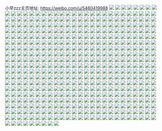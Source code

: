 小早zzz主页地址: https://weibo.com/u/5460419988 
![](https://wx4.sinaimg.cn/mw2000/005XxmG8ly1h8x9db342tj30u01sy45z.jpg) 
![](https://wx4.sinaimg.cn/mw2000/005XxmG8ly1h8x9775wuzj30u0140474.jpg) 
![](https://wx4.sinaimg.cn/mw2000/005XxmG8ly1h8x9eg8n3pj30u01syjwp.jpg) 
![](https://wx4.sinaimg.cn/mw2000/005XxmG8ly1h8x97ca13kj30u0140agw.jpg) 
![](https://wx4.sinaimg.cn/mw2000/005XxmG8ly1h8ujs8i3wlj31po2a7nnm.jpg) 
![](https://wx4.sinaimg.cn/mw2000/005XxmG8ly1h8ujs7bfzkj32c03404qq.jpg) 
![](https://wx4.sinaimg.cn/mw2000/005XxmG8ly1h8ujsafuhaj32c0340hdu.jpg) 
![](https://wx4.sinaimg.cn/mw2000/005XxmG8ly1h8ujsev1cij32c0340e81.jpg) 
![](https://wx4.sinaimg.cn/mw2000/005XxmG8ly1h8ujsbh1snj325s2vqkjm.jpg) 
![](https://wx4.sinaimg.cn/mw2000/005XxmG8ly1h8ujscljp8j32c03404qp.jpg) 
![](https://wx4.sinaimg.cn/mw2000/005XxmG8ly1h8ujsduwdyj32c0340hdt.jpg) 
![](https://wx4.sinaimg.cn/mw2000/005XxmG8ly1h8somilihuj30u01hck3g.jpg) 
![](https://wx4.sinaimg.cn/mw2000/005XxmG8ly1h8n691hnv3j30zg1bajvc.jpg) 
![](https://wx4.sinaimg.cn/mw2000/005XxmG8ly1h8nkbth16oj30u01sx0xu.jpg) 
![](https://wx4.sinaimg.cn/mw2000/005XxmG8ly1h88iocad5fj30u0140agv.jpg) 
![](https://wx4.sinaimg.cn/mw2000/005XxmG8ly1h88iodqs6gj30u01hcaio.jpg) 
![](https://wx4.sinaimg.cn/mw2000/005XxmG8ly1h88ioayzi7j30u01hcgsh.jpg) 
![](https://wx4.sinaimg.cn/mw2000/005XxmG8ly1h7ywpu5kqpj30u0140461.jpg) 
![](https://wx4.sinaimg.cn/mw2000/005XxmG8ly1h7tkd2jjquj31sc2ds1kx.jpg) 
![](https://wx4.sinaimg.cn/mw2000/005XxmG8ly1h7pbd9oofcj30u0140wpo.jpg) 
![](https://wx4.sinaimg.cn/mw2000/005XxmG8ly1h7pbj2p26fj30u0140wn8.jpg) 
![](https://wx4.sinaimg.cn/mw2000/005XxmG8ly1h7mdu2fpb8j30u0140n7d.jpg) 
![](https://wx4.sinaimg.cn/mw2000/005XxmG8ly1h7mdu4amhyj30u0140gx5.jpg) 
![](https://wx4.sinaimg.cn/mw2000/005XxmG8ly1h7mdu4jmhcj30u0140jyh.jpg) 
![](https://wx4.sinaimg.cn/mw2000/005XxmG8ly1h7ihi9qsrfj30u0142k1f.jpg) 
![](https://wx4.sinaimg.cn/mw2000/005XxmG8ly1h7ihds9fl1j30u01407d6.jpg) 
![](https://wx4.sinaimg.cn/mw2000/005XxmG8ly1h7ihdsznbpj30u0140gt4.jpg) 
![](https://wx4.sinaimg.cn/mw2000/005XxmG8ly1h7ihdrlwi8j30u0140ten.jpg) 
![](https://wx4.sinaimg.cn/mw2000/005XxmG8ly1h7ihdt9zo5j31400u0n2a.jpg) 
![](https://wx4.sinaimg.cn/mw2000/005XxmG8ly1h7ihdtuq85j30u0141aja.jpg) 
![](https://wx4.sinaimg.cn/mw2000/005XxmG8ly1h7ihkfoepej30u0140gx2.jpg) 
![](https://wx4.sinaimg.cn/mw2000/005XxmG8ly1h7ihfpvr0ej30u01400z0.jpg) 
![](https://wx4.sinaimg.cn/mw2000/005XxmG8ly1h7ihdrto4yj30u0141q6k.jpg) 
![](https://wx4.sinaimg.cn/mw2000/005XxmG8ly1h7ek7nzdyuj32c0340kjm.jpg) 
![](https://wx4.sinaimg.cn/mw2000/005XxmG8ly1h7ek7rz1cfj32c0340b2c.jpg) 
![](https://wx4.sinaimg.cn/mw2000/005XxmG8ly1h7ek7p3j70j32c03400ui.jpg) 
![](https://wx4.sinaimg.cn/mw2000/005XxmG8ly1h7ddmmfluxj30wi1yce81.jpg) 
![](https://wx4.sinaimg.cn/mw2000/005XxmG8ly1h78iyhygn9j30k00zk3z5.jpg) 
![](https://wx4.sinaimg.cn/mw2000/005XxmG8ly1h758cxormbj31400u0myc.jpg) 
![](https://wx4.sinaimg.cn/mw2000/005XxmG8ly1h758cybj34j30u0140dhz.jpg) 
![](https://wx4.sinaimg.cn/mw2000/005XxmG8ly1h758cxbldej30u0140jx0.jpg) 
![](https://wx4.sinaimg.cn/mw2000/005XxmG8ly1h758cz0inhj30u014044m.jpg) 
![](https://wx4.sinaimg.cn/mw2000/005XxmG8ly1h758fxbtwmj30q90z17b7.jpg) 
![](https://wx4.sinaimg.cn/mw2000/005XxmG8ly1h758cy18q8j31400u044f.jpg) 
![](https://wx4.sinaimg.cn/mw2000/005XxmG8ly1h74jh7pvypj30u0140q8w.jpg) 
![](https://wx4.sinaimg.cn/mw2000/005XxmG8ly1h6shd9qzm9j30u01400wy.jpg) 
![](https://wx4.sinaimg.cn/mw2000/005XxmG8ly1h6shl5gei0j30u0143ah2.jpg) 
![](https://wx4.sinaimg.cn/mw2000/005XxmG8ly1h6re0eus6pj30u00u0k36.jpg) 
![](https://wx4.sinaimg.cn/mw2000/005XxmG8ly1h6q7mfijixj30u0140wl5.jpg) 
![](https://wx4.sinaimg.cn/mw2000/005XxmG8ly1h6q7mg220mj30u0140jxs.jpg) 
![](https://wx4.sinaimg.cn/mw2000/005XxmG8ly1h6p3aoig69j30u00u0gr2.jpg) 
![](https://wx4.sinaimg.cn/mw2000/005XxmG8ly1h6kdipqgk5j30u00u0ae4.jpg) 
![](https://wx4.sinaimg.cn/mw2000/005XxmG8ly1h6kdipjwzhj30u00vujws.jpg) 
![](https://wx4.sinaimg.cn/mw2000/005XxmG8ly1h6cdosx9srj30u0141753.jpg) 
![](https://wx4.sinaimg.cn/mw2000/005XxmG8ly1h6cdosp92xj30u0140n1q.jpg) 
![](https://wx4.sinaimg.cn/mw2000/005XxmG8ly1h69l1riycrj32yo1o0n69.jpg) 
![](https://wx4.sinaimg.cn/mw2000/005XxmG8ly1h69l1rxsqbj32yo1o044f.jpg) 
![](https://wx4.sinaimg.cn/mw2000/005XxmG8ly1h635x0zx0lj32c0340hdt.jpg) 
![](https://wx4.sinaimg.cn/mw2000/005XxmG8ly1h6221flgwlj30u00u0q7i.jpg) 
![](https://wx4.sinaimg.cn/mw2000/005XxmG8ly1h6221fd5k4j30u01hcmz8.jpg) 
![](https://wx4.sinaimg.cn/mw2000/005XxmG8ly1h6221g0bmvj31400u00tl.jpg) 
![](https://wx4.sinaimg.cn/mw2000/005XxmG8ly1h6221hbsetj31400u0ahc.jpg) 
![](https://wx4.sinaimg.cn/mw2000/005XxmG8ly1h6221ftp4vj31400u0diw.jpg) 
![](https://wx4.sinaimg.cn/mw2000/005XxmG8ly1h6221hq2ogj31400u0415.jpg) 
![](https://wx4.sinaimg.cn/mw2000/005XxmG8ly1h5zntt0ahgj31sc2dsnpe.jpg) 
![](https://wx4.sinaimg.cn/mw2000/005XxmG8ly1h5ous6wasgj316o1kw4qp.jpg) 
![](https://wx4.sinaimg.cn/mw2000/005XxmG8ly1h5hupcc9u0j30wi0s1mzj.jpg) 
![](https://wx4.sinaimg.cn/mw2000/005XxmG8ly1h5d6rmy2n8j31j02pstzx.jpg) 
![](https://wx4.sinaimg.cn/mw2000/005XxmG8ly1h5d6rnzlrbj32402tcx6p.jpg) 
![](https://wx4.sinaimg.cn/mw2000/005XxmG8ly1h533u9pu4yj32c03404qp.jpg) 
![](https://wx4.sinaimg.cn/mw2000/005XxmG8ly1h4u058yzr8j30u0140n1v.jpg) 
![](https://wx4.sinaimg.cn/mw2000/005XxmG8ly1h4u05er41kj30u01407b6.jpg) 
![](https://wx4.sinaimg.cn/mw2000/005XxmG8ly1h4pzswpr70j30u014045f.jpg) 
![](https://wx4.sinaimg.cn/mw2000/005XxmG8ly1h4a0yzmb7gj30wi1ycaps.jpg) 
![](https://wx4.sinaimg.cn/mw2000/005XxmG8ly1h48om35f1fj30u0140q87.jpg) 
![](https://wx4.sinaimg.cn/mw2000/005XxmG8ly1h48om2ub8jj31400u079b.jpg) 
![](https://wx4.sinaimg.cn/mw2000/005XxmG8ly1h48om3f5jyj30u0140gq0.jpg) 
![](https://wx4.sinaimg.cn/mw2000/005XxmG8ly1h48om3om1tj30u014079d.jpg) 
![](https://wx4.sinaimg.cn/mw2000/005XxmG8ly1h48om40g33j30u013zgqd.jpg) 
![](https://wx4.sinaimg.cn/mw2000/005XxmG8ly1h48omd92v7j30u00u0tdf.jpg) 
![](https://wx4.sinaimg.cn/mw2000/005XxmG8ly1h432xmhzm7j30u01sygr4.jpg) 
![](https://wx4.sinaimg.cn/mw2000/005XxmG8ly1h41rh4ubnij30wi1ycb29.jpg) 
![](https://wx4.sinaimg.cn/mw2000/005XxmG8ly1h3yplv7tahj30rn1d448q.jpg) 
![](https://wx4.sinaimg.cn/mw2000/005XxmG8ly1h3yplvgz4qj30u0141wmc.jpg) 
![](https://wx4.sinaimg.cn/mw2000/005XxmG8ly1h3yplupvu3j30u0140k00.jpg) 
![](https://wx4.sinaimg.cn/mw2000/005XxmG8ly1h3y4k8coxej30u01400zk.jpg) 
![](https://wx4.sinaimg.cn/mw2000/005XxmG8ly1h3y4k8mhtdj30u00u042o.jpg) 
![](https://wx4.sinaimg.cn/mw2000/005XxmG8ly1h3xe4up4foj30k00zkq5y.jpg) 
![](https://wx4.sinaimg.cn/mw2000/005XxmG8ly1h3w0olrewrj30u0140tg0.jpg) 
![](https://wx4.sinaimg.cn/mw2000/005XxmG8ly1h3u7uho8r5j30u0140n0z.jpg) 
![](https://wx4.sinaimg.cn/mw2000/005XxmG8ly1h3n7oj0alxj30u00u0n3s.jpg) 
![](https://wx4.sinaimg.cn/mw2000/005XxmG8ly1h3n7ojxs0gj30u0140qbx.jpg) 
![](https://wx4.sinaimg.cn/mw2000/005XxmG8ly1h3n7oinudzj30u0140akg.jpg) 
![](https://wx4.sinaimg.cn/mw2000/005XxmG8ly1h3kuem3i90j31400u07ch.jpg) 
![](https://wx4.sinaimg.cn/mw2000/005XxmG8ly1h3kuejlmucj31400u0n24.jpg) 
![](https://wx4.sinaimg.cn/mw2000/005XxmG8ly1h3kuejumzgj30u00u0qa4.jpg) 
![](https://wx4.sinaimg.cn/mw2000/005XxmG8ly1h3kuej7x3lj30u00u0di2.jpg) 
![](https://wx4.sinaimg.cn/mw2000/005XxmG8ly1h3kuek7a1zj30u00u040j.jpg) 
![](https://wx4.sinaimg.cn/mw2000/005XxmG8ly1h3kuekfmzlj30u00u00uc.jpg) 
![](https://wx4.sinaimg.cn/mw2000/005XxmG8ly1h3kuekn4vgj31400mjtb4.jpg) 
![](https://wx4.sinaimg.cn/mw2000/005XxmG8ly1h3kuekxn1ej30lt0uoad0.jpg) 
![](https://wx4.sinaimg.cn/mw2000/005XxmG8ly1h3kuelgrpcj30u0140gr5.jpg) 
![](https://wx4.sinaimg.cn/mw2000/005XxmG8ly1h3kuelt95dj30u0140dik.jpg) 
![](https://wx4.sinaimg.cn/mw2000/005XxmG8ly1h3jrfnln6cj30wi1yc7wh.jpg) 
![](https://wx4.sinaimg.cn/mw2000/005XxmG8ly1h3jaaaqhacj30u01sytej.jpg) 
![](https://wx4.sinaimg.cn/mw2000/005XxmG8ly1h3ikxw1i48j30wi0cawfy.jpg) 
![](https://wx4.sinaimg.cn/mw2000/005XxmG8ly1h398onto1uj30u01hc16d.jpg) 
![](https://wx4.sinaimg.cn/mw2000/005XxmG8ly1h2wpdh1thcj30u02s01kx.jpg) 
![](https://wx4.sinaimg.cn/mw2000/005XxmG8ly1h2wpdl3lqrj30u0320b29.jpg) 
![](https://wx4.sinaimg.cn/mw2000/005XxmG8ly1h2wpde0k26j30u02s04qp.jpg) 
![](https://wx4.sinaimg.cn/mw2000/005XxmG8ly1h2wpdn6lflj30u01o0dxi.jpg) 
![](https://wx4.sinaimg.cn/mw2000/005XxmG8ly1h2wpdqp2i9j30u02zikes.jpg) 
![](https://wx4.sinaimg.cn/mw2000/005XxmG8ly1h2wpds671xj30u00xvk0h.jpg) 
![](https://wx4.sinaimg.cn/mw2000/005XxmG8ly1h2s0ul8kl6j32c0340u0x.jpg) 
![](https://wx4.sinaimg.cn/mw2000/005XxmG8ly1h2s0uif758j32c03407wi.jpg) 
![](https://wx4.sinaimg.cn/mw2000/005XxmG8ly1h2s0um0s0lj323g2sm7wh.jpg) 
![](https://wx4.sinaimg.cn/mw2000/005XxmG8ly1h2s0un9kg4j324n2u74qq.jpg) 
![](https://wx4.sinaimg.cn/mw2000/005XxmG8ly1h2s0v9lqqaj3296308hdu.jpg) 
![](https://wx4.sinaimg.cn/mw2000/005XxmG8ly1h2ny1akayxj30u0140115.jpg) 
![](https://wx4.sinaimg.cn/mw2000/005XxmG8ly1h2ny1b7wmoj30u00u0q99.jpg) 
![](https://wx4.sinaimg.cn/mw2000/005XxmG8ly1h2l2bacblmj31hc0u0aiz.jpg) 
![](https://wx4.sinaimg.cn/mw2000/005XxmG8ly1h2l2f265cuj32c0340kjl.jpg) 
![](https://wx4.sinaimg.cn/mw2000/005XxmG8ly1h2l2i1894sj32562uwnpd.jpg) 
![](https://wx4.sinaimg.cn/mw2000/005XxmG8ly1h2e4l88qm6j32c02c04qq.jpg) 
![](https://wx4.sinaimg.cn/mw2000/005XxmG8ly1h20a424dr4j31sc2dsx6p.jpg) 
![](https://wx4.sinaimg.cn/mw2000/005XxmG8ly1h1z4gzebphj323m2u31kz.jpg) 
![](https://wx4.sinaimg.cn/mw2000/005XxmG8ly1h1z4h1p1joj32452tinpd.jpg) 
![](https://wx4.sinaimg.cn/mw2000/005XxmG8ly1h1z4h39eyoj320y2pax6q.jpg) 
![](https://wx4.sinaimg.cn/mw2000/005XxmG8ly1h1z4h4itj4j32c03417wj.jpg) 
![](https://wx4.sinaimg.cn/mw2000/005XxmG8ly1h1z4h6ai0aj32c0340qv8.jpg) 
![](https://wx4.sinaimg.cn/mw2000/005XxmG8ly1h1z4h7wztsj32c0340x6r.jpg) 
![](https://wx4.sinaimg.cn/mw2000/005XxmG8ly1h1z4h9816kj324l2us1ky.jpg) 
![](https://wx4.sinaimg.cn/mw2000/005XxmG8ly1h1gmc8wkw5j32c0340nj6.jpg) 
![](https://wx4.sinaimg.cn/mw2000/005XxmG8ly1h1gmc9h0k0j32c03407oj.jpg) 
![](https://wx4.sinaimg.cn/mw2000/005XxmG8ly1h1gmc7zvq2j31sc2dsb29.jpg) 
![](https://wx4.sinaimg.cn/mw2000/005XxmG8ly1h1eai864nwj30u0140q86.jpg) 
![](https://wx4.sinaimg.cn/mw2000/005XxmG8ly1h1677nvvugj31kw16oq7q.jpg) 
![](https://wx4.sinaimg.cn/mw2000/005XxmG8ly1h1677o4kowj31kw16oq7e.jpg) 
![](https://wx4.sinaimg.cn/mw2000/005XxmG8ly1h1677od63fj31kw16ojvu.jpg) 
![](https://wx4.sinaimg.cn/mw2000/005XxmG8ly1h1677nlkjcj31kw16otc4.jpg) 
![](https://wx4.sinaimg.cn/mw2000/005XxmG8ly1h150xy4vppj31400u0n4z.jpg) 
![](https://wx4.sinaimg.cn/mw2000/005XxmG8ly1h12r84rk4vj30wi17c1cx.jpg) 
![](https://wx4.sinaimg.cn/mw2000/005XxmG8ly1h12r85472zj30wi17cwyn.jpg) 
![](https://wx4.sinaimg.cn/mw2000/005XxmG8ly1h12r85i0rbj30wi17cwxk.jpg) 
![](https://wx4.sinaimg.cn/mw2000/005XxmG8ly1h12r85s2maj30wi17ch3o.jpg) 
![](https://wx4.sinaimg.cn/mw2000/005XxmG8ly1h12r863t1gj30wi17cngq.jpg) 
![](https://wx4.sinaimg.cn/mw2000/005XxmG8ly1h0nkfm0x1uj30dy0iogmo.jpg) 
![](https://wx4.sinaimg.cn/mw2000/005XxmG8ly1gzu6pb6dsvj30u0190n1o.jpg) 
![](https://wx4.sinaimg.cn/mw2000/005XxmG8ly1gzu6pacpi5j30u01900xx.jpg) 
![](https://wx4.sinaimg.cn/mw2000/005XxmG8ly1gzu6pbec7lj30u0190gq9.jpg) 
![](https://wx4.sinaimg.cn/mw2000/005XxmG8ly1gzq7dxj0erj30wi1ycnpd.jpg) 
![](https://wx4.sinaimg.cn/mw2000/005XxmG8ly1gzkbsmz3kwj30u0140dqk.jpg) 
![](https://wx4.sinaimg.cn/mw2000/005XxmG8ly1gzkbsonur1j30u014zaky.jpg) 
![](https://wx4.sinaimg.cn/mw2000/005XxmG8ly1gzkbsmcdi9j30u01407du.jpg) 
![](https://wx4.sinaimg.cn/mw2000/005XxmG8ly1gzkbsp5ulvj31400u0tfg.jpg) 
![](https://wx4.sinaimg.cn/mw2000/005XxmG8ly1gz88cl7s36j33402c07wj.jpg) 
![](https://wx4.sinaimg.cn/mw2000/005XxmG8ly1gz88ci10a1j30lc0sgn27.jpg) 
![](https://wx4.sinaimg.cn/mw2000/005XxmG8ly1gz88cymc3rj31b80v67hn.jpg) 
![](https://wx4.sinaimg.cn/mw2000/005XxmG8ly1gz88d3ih08j351c3s07wj.jpg) 
![](https://wx4.sinaimg.cn/mw2000/005XxmG8ly1gz533n6jw5j30l90l9tfa.jpg) 
![](https://wx4.sinaimg.cn/mw2000/005XxmG8ly1gyy6pdjvx8j31sc2dsx6p.jpg) 
![](https://wx4.sinaimg.cn/mw2000/005XxmG8ly1gyy6pbpcynj33402c0x6q.jpg) 
![](https://wx4.sinaimg.cn/mw2000/005XxmG8ly1gyy6pev249j31ai1q01kx.jpg) 
![](https://wx4.sinaimg.cn/mw2000/005XxmG8ly1gyx9bpdg2hj32c0340e81.jpg) 
![](https://wx4.sinaimg.cn/mw2000/005XxmG8ly1gyx9bmc9c5j32c03404qq.jpg) 
![](https://wx4.sinaimg.cn/mw2000/005XxmG8ly1gyr7itknczj31sc2ds1kz.jpg) 
![](https://wx4.sinaimg.cn/mw2000/005XxmG8ly1gyr7jauip6j31sc2ds4qr.jpg) 
![](https://wx4.sinaimg.cn/mw2000/005XxmG8ly1gy8o61fum9j30u01hcgqc.jpg) 
![](https://wx4.sinaimg.cn/mw2000/005XxmG8ly1gxxhl9f4mmj30u00u0q5h.jpg) 
![](https://wx4.sinaimg.cn/mw2000/005XxmG8ly1gxxhl942eoj30u00u0q5r.jpg) 
![](https://wx4.sinaimg.cn/mw2000/005XxmG8ly1gxxhl9yfhtj30u00u043n.jpg) 
![](https://wx4.sinaimg.cn/mw2000/005XxmG8ly1gxxhla9a7ij30u00u0n07.jpg) 
![](https://wx4.sinaimg.cn/mw2000/005XxmG8ly1gxqgfe1aj9j30u01sy7gk.jpg) 
![](https://wx4.sinaimg.cn/mw2000/005XxmG8ly1gxqgf8pt46j30u01sygs2.jpg) 
![](https://wx4.sinaimg.cn/mw2000/005XxmG8ly1gxlvadiq4zj32c0340e81.jpg) 
![](https://wx4.sinaimg.cn/mw2000/005XxmG8ly1gxlvae36z0j32c03407wi.jpg) 
![](https://wx4.sinaimg.cn/mw2000/005XxmG8ly1gxlvai8eqqj30wi1ycn8y.jpg) 
![](https://wx4.sinaimg.cn/mw2000/005XxmG8ly1gxlvalphhlj31j621k7t8.jpg) 
![](https://wx4.sinaimg.cn/mw2000/005XxmG8ly1gxlvan9v2sj33402c0x6r.jpg) 
![](https://wx4.sinaimg.cn/mw2000/005XxmG8ly1gxlvape4joj33402c0b2a.jpg) 
![](https://wx4.sinaimg.cn/mw2000/005XxmG8ly1gxgkvwbwndj30u0140tdc.jpg) 
![](https://wx4.sinaimg.cn/mw2000/005XxmG8ly1gxgkvx4wgsj30u0140q8n.jpg) 
![](https://wx4.sinaimg.cn/mw2000/005XxmG8ly1gx7pihic41j30u00u0jvl.jpg) 
![](https://wx4.sinaimg.cn/mw2000/005XxmG8ly1gx6i70nhu4j30u00u07ad.jpg) 
![](https://wx4.sinaimg.cn/mw2000/005XxmG8ly1gwyfpof75rj30u014010q.jpg) 
![](https://wx4.sinaimg.cn/mw2000/005XxmG8ly1gwyfppeugzj30u01407gq.jpg) 
![](https://wx4.sinaimg.cn/mw2000/005XxmG8ly1gwwc9zjb1aj30u0140agg.jpg) 
![](https://wx4.sinaimg.cn/mw2000/005XxmG8ly1gwwc9yh8t0j30u0140wq2.jpg) 
![](https://wx4.sinaimg.cn/mw2000/005XxmG8ly1gwwc9z2co3j30u00u0n5i.jpg) 
![](https://wx4.sinaimg.cn/mw2000/005XxmG8ly1gwwca0e5ofj30u014047b.jpg) 
![](https://wx4.sinaimg.cn/mw2000/005XxmG8ly1gwwca21ra2j30u0140grh.jpg) 
![](https://wx4.sinaimg.cn/mw2000/005XxmG8ly1gwwca2jrgnj30u0140ag2.jpg) 
![](https://wx4.sinaimg.cn/mw2000/005XxmG8ly1gwqihrcchbj30u0140tf0.jpg) 
![](https://wx4.sinaimg.cn/mw2000/005XxmG8ly1gwqihrp569j30u0140n2d.jpg) 
![](https://wx4.sinaimg.cn/mw2000/005XxmG8ly1gwqihqvgu7j30u01407au.jpg) 
![](https://wx4.sinaimg.cn/mw2000/005XxmG8ly1gwp9norngbj30u0140n81.jpg) 
![](https://wx4.sinaimg.cn/mw2000/005XxmG8ly1gwmro7lanjj31sc2dsnn6.jpg) 
![](https://wx4.sinaimg.cn/mw2000/005XxmG8ly1gwm1lt1s4xj32c03404qq.jpg) 
![](https://wx4.sinaimg.cn/mw2000/005XxmG8ly1gwjlirkc60j32c0340e83.jpg) 
![](https://wx4.sinaimg.cn/mw2000/005XxmG8ly1gwjliczylxj32c03401kz.jpg) 
![](https://wx4.sinaimg.cn/mw2000/005XxmG8ly1gwg5xtl83hj30u0140415.jpg) 
![](https://wx4.sinaimg.cn/mw2000/005XxmG8ly1gwg5xuw091j30u014078k.jpg) 
![](https://wx4.sinaimg.cn/mw2000/005XxmG8ly1gwg5xvcnzrj30u01400xz.jpg) 
![](https://wx4.sinaimg.cn/mw2000/005XxmG8ly1gwf2w1b32tj30wh0qmwhr.jpg) 
![](https://wx4.sinaimg.cn/mw2000/005XxmG8ly1gwf2w0z1fcj30wi1yctjc.jpg) 
![](https://wx4.sinaimg.cn/mw2000/005XxmG8ly1gwf2w2p5zfj30wi1ycaly.jpg) 
![](https://wx4.sinaimg.cn/mw2000/005XxmG8ly1gwco2sc8z4j30u0140n5c.jpg) 
![](https://wx4.sinaimg.cn/mw2000/005XxmG8ly1gwco2ssitcj30u0140k1q.jpg) 
![](https://wx4.sinaimg.cn/mw2000/005XxmG8ly1gw5gfkyw47j31sc2dsx6p.jpg) 
![](https://wx4.sinaimg.cn/mw2000/005XxmG8ly1gw03y9ny0vj30wi1ycnem.jpg) 
![](https://wx4.sinaimg.cn/mw2000/005XxmG8ly1gvy9232bnrj31jx2bw4qq.jpg) 
![](https://wx4.sinaimg.cn/mw2000/005XxmG8ly1gvy91vf7tuj31b81yv7wh.jpg) 
![](https://wx4.sinaimg.cn/mw2000/005XxmG8ly1gvy926v17tj32c0340hdu.jpg) 
![](https://wx4.sinaimg.cn/mw2000/005XxmG8ly1gvy92kcbz4j32c0340e83.jpg) 
![](https://wx4.sinaimg.cn/mw2000/005XxmG8ly1gvwngguyc2j32c03407wh.jpg) 
![](https://wx4.sinaimg.cn/mw2000/005XxmG8ly1gvwngi1xifj32c03404qp.jpg) 
![](https://wx4.sinaimg.cn/mw2000/005XxmG8ly1gvwngjwthtj32c0340hdu.jpg) 
![](https://wx4.sinaimg.cn/mw2000/005XxmG8ly1gvwngfk05hj32c03404qr.jpg) 
![](https://wx4.sinaimg.cn/mw2000/005XxmG8ly1gvwngl935uj32c0340x6q.jpg) 
![](https://wx4.sinaimg.cn/mw2000/005XxmG8ly1gvwngm5p3gj32c03401kx.jpg) 
![](https://wx4.sinaimg.cn/mw2000/005XxmG8ly1gvvb0ay793j32c03401kz.jpg) 
![](https://wx4.sinaimg.cn/mw2000/005XxmG8ly1gvu2iyx117j34gw3coe85.jpg) 
![](https://wx4.sinaimg.cn/mw2000/005XxmG8ly1gvu2j18wgrj32c0340npd.jpg) 
![](https://wx4.sinaimg.cn/mw2000/005XxmG8ly1gvu2j31w6nj31w01w014p.jpg) 
![](https://wx4.sinaimg.cn/mw2000/005XxmG8ly1gvrr1cg9qzj30u0140475.jpg) 
![](https://wx4.sinaimg.cn/mw2000/005XxmG8ly1gvqtoz7ff0j60u01407f602.jpg) 
![](https://wx4.sinaimg.cn/mw2000/005XxmG8ly1gvqtp0al6yj60u014012702.jpg) 
![](https://wx4.sinaimg.cn/mw2000/005XxmG8ly1gvqtp0y38bj60u014013v02.jpg) 
![](https://wx4.sinaimg.cn/mw2000/005XxmG8ly1gvqtp2dl52j60u0140alk02.jpg) 
![](https://wx4.sinaimg.cn/mw2000/005XxmG8ly1gvqtoylaswj60u0140k2i02.jpg) 
![](https://wx4.sinaimg.cn/mw2000/005XxmG8ly1gvhl9fup2pj62c0340b2902.jpg) 
![](https://wx4.sinaimg.cn/mw2000/005XxmG8ly1gvhl9htywxj62c03407wj02.jpg) 
![](https://wx4.sinaimg.cn/mw2000/005XxmG8ly1gvhl9ioy2xj61my282wze02.jpg) 
![](https://wx4.sinaimg.cn/mw2000/005XxmG8ly1gvhl9jt8amj61sc2dsnpd02.jpg) 
![](https://wx4.sinaimg.cn/mw2000/005XxmG8ly1gv4w1th61mj60u014016e02.jpg) 
![](https://wx4.sinaimg.cn/mw2000/005XxmG8ly1gv4w1uvah1j60rz33z4qp02.jpg) 
![](https://wx4.sinaimg.cn/mw2000/005XxmG8ly1gv4w1vvm1hj30u0281kdc.jpg) 
![](https://wx4.sinaimg.cn/mw2000/005XxmG8ly1gv4w1xlxb8j60u01y0ar102.jpg) 
![](https://wx4.sinaimg.cn/mw2000/005XxmG8ly1gv4w1yshjdj30u01qi14r.jpg) 
![](https://wx4.sinaimg.cn/mw2000/005XxmG8ly1gv4w1zqxigj60u0281tw102.jpg) 
![](https://wx4.sinaimg.cn/mw2000/005XxmG8ly1gv1fnt2lccj60u0140wmg02.jpg) 
![](https://wx4.sinaimg.cn/mw2000/005XxmG8ly1gv1fnuxb75j60u00u045702.jpg) 
![](https://wx4.sinaimg.cn/mw2000/005XxmG8ly1gv1fnvp4vaj30u0140wqz.jpg) 
![](https://wx4.sinaimg.cn/mw2000/005XxmG8ly1gv1fo0brvgj60u0140dmi02.jpg) 
![](https://wx4.sinaimg.cn/mw2000/005XxmG8ly1gv1fnwnrz1j30u00u0n3u.jpg) 
![](https://wx4.sinaimg.cn/mw2000/005XxmG8ly1gv1fnxaa0vj30u0140ai1.jpg) 
![](https://wx4.sinaimg.cn/mw2000/005XxmG8ly1gv1fnxwr1bj30u0140qee.jpg) 
![](https://wx4.sinaimg.cn/mw2000/005XxmG8ly1gv1fnzberdj60u014049602.jpg) 
![](https://wx4.sinaimg.cn/mw2000/005XxmG8ly1gv1fnufxu6j60u0140jwm02.jpg) 
![](https://wx4.sinaimg.cn/mw2000/005XxmG8ly1gv1fnyn9j1j61400u0n8p02.jpg) 
![](https://wx4.sinaimg.cn/mw2000/005XxmG8ly1guvev3339fj62c0340x6p02.jpg) 
![](https://wx4.sinaimg.cn/mw2000/005XxmG8ly1gut5api2esj60u0140q9r02.jpg) 
![](https://wx4.sinaimg.cn/mw2000/005XxmG8ly1guoq81w4caj61hc0o0q6102.jpg) 
![](https://wx4.sinaimg.cn/mw2000/005XxmG8ly1guogjjhylbj60u0140aam02.jpg) 
![](https://wx4.sinaimg.cn/mw2000/005XxmG8ly1guk1f5kalwj60c80bxjrs02.jpg) 
![](https://wx4.sinaimg.cn/mw2000/005XxmG8ly1guk032dfagj6240240x6p02.jpg) 
![](https://wx4.sinaimg.cn/mw2000/005XxmG8ly1guhqy6qa6hj61z40ts43402.jpg) 
![](https://wx4.sinaimg.cn/mw2000/005XxmG8ly1guhqy6ef60j61z40tstbw02.jpg) 
![](https://wx4.sinaimg.cn/mw2000/005XxmG8ly1gud208hgn4j60u00u00xv02.jpg) 
![](https://wx4.sinaimg.cn/mw2000/005XxmG8ly1gud209ygiej60u00u040302.jpg) 
![](https://wx4.sinaimg.cn/mw2000/005XxmG8ly1gucl2p6mrbj6240240b2902.jpg) 
![](https://wx4.sinaimg.cn/mw2000/005XxmG8ly1gubsui9ockj60u0140wp402.jpg) 
![](https://wx4.sinaimg.cn/mw2000/005XxmG8ly1gubsuiqoqij60u0140wor02.jpg) 
![](https://wx4.sinaimg.cn/mw2000/005XxmG8ly1gubsuj1rbtj30u0140k12.jpg) 
![](https://wx4.sinaimg.cn/mw2000/005XxmG8ly1gubs5wt6tpj60u00a73yt02.jpg) 
![](https://wx4.sinaimg.cn/mw2000/005XxmG8ly1gu897lyr51j62402401ky02.jpg) 
![](https://wx4.sinaimg.cn/mw2000/005XxmG8ly1gu4oj76w09j30u0140ahg.jpg) 
![](https://wx4.sinaimg.cn/mw2000/005XxmG8ly1gu3a8au1b5j32402tcx6r.jpg) 
![](https://wx4.sinaimg.cn/mw2000/005XxmG8ly1gu3a8gsj9vj32tc2401kz.jpg) 
![](https://wx4.sinaimg.cn/mw2000/005XxmG8ly1gu3a8kk35jj32tc240npe.jpg) 
![](https://wx4.sinaimg.cn/mw2000/005XxmG8ly1gty1xriljhj32c02qy7wh.jpg) 
![](https://wx4.sinaimg.cn/mw2000/005XxmG8ly1gtwqesjkg4j30qo0p2gmk.jpg) 
![](https://wx4.sinaimg.cn/mw2000/005XxmG8ly1gtvk6uzb3oj30u00k50tv.jpg) 
![](https://wx4.sinaimg.cn/mw2000/005XxmG8ly1gts912cd4sj32321kae2g.jpg) 
![](https://wx4.sinaimg.cn/mw2000/005XxmG8ly1gtmdmljc39j316o16otzg.jpg) 
![](https://wx4.sinaimg.cn/mw2000/005XxmG8ly1gtlbpkn960j316o16oqnc.jpg) 
![](https://wx4.sinaimg.cn/mw2000/005XxmG8ly1gtkxuxmehuj30c80ay750.jpg) 
![](https://wx4.sinaimg.cn/mw2000/005XxmG8ly1gtka3s0xblj30u0140tby.jpg) 
![](https://wx4.sinaimg.cn/mw2000/005XxmG8ly1gtka3sk6edj30u0140q6e.jpg) 
![](https://wx4.sinaimg.cn/mw2000/005XxmG8ly1gtk7j2mtlnj310r10qdxb.jpg) 
![](https://wx4.sinaimg.cn/mw2000/005XxmG8ly1gtjne414y2j30ty1qydpy.jpg) 
![](https://wx4.sinaimg.cn/mw2000/005XxmG8ly1gtbezhcqv5j31t00u0gxc.jpg) 
![](https://wx4.sinaimg.cn/mw2000/005XxmG8ly1gtbezhtc7pj31t00u0133.jpg) 
![](https://wx4.sinaimg.cn/mw2000/005XxmG8ly1gsya4731efj329t3407wh.jpg) 
![](https://wx4.sinaimg.cn/mw2000/005XxmG8ly1gsxrj4mjd4j324023zkjl.jpg) 
![](https://wx4.sinaimg.cn/mw2000/005XxmG8ly1gsxrj4zjf0j30u0140444.jpg) 
![](https://wx4.sinaimg.cn/mw2000/005XxmG8ly1gsx1cd8x9wj31sc2ds4qq.jpg) 
![](https://wx4.sinaimg.cn/mw2000/005XxmG8ly1gsx1cea3i2j31q41q4dxb.jpg) 
![](https://wx4.sinaimg.cn/mw2000/005XxmG8ly1gsx1cg4zqyj31tq1tq1ku.jpg) 
![](https://wx4.sinaimg.cn/mw2000/005XxmG8ly1gsq16jh2ndj31sc1sce81.jpg) 
![](https://wx4.sinaimg.cn/mw2000/005XxmG8ly1gsq16k0mquj31sc1sc7wh.jpg) 
![](https://wx4.sinaimg.cn/mw2000/005XxmG8ly1gsggfgzqegj30u00u0q6m.jpg) 
![](https://wx4.sinaimg.cn/mw2000/005XxmG8ly1gsa0xdshtxj3240240qv5.jpg) 
![](https://wx4.sinaimg.cn/mw2000/005XxmG8ly1gsa0xevtixj323m23l4qp.jpg) 
![](https://wx4.sinaimg.cn/mw2000/005XxmG8ly1gsa0xfq29hj32tc240kjm.jpg) 
![](https://wx4.sinaimg.cn/mw2000/005XxmG8ly1gsa0xgzpulj32yo1o04qr.jpg) 
![](https://wx4.sinaimg.cn/mw2000/005XxmG8ly1gsa0xhd8uvj30on0ongrs.jpg) 
![](https://wx4.sinaimg.cn/mw2000/005XxmG8ly1gsa0xisa0ij3240240qv5.jpg) 
![](https://wx4.sinaimg.cn/mw2000/005XxmG8ly1gs46ddejc5j31hc0u07wi.jpg) 
![](https://wx4.sinaimg.cn/mw2000/005XxmG8ly1grxsnoo2irj30u01czkad.jpg) 
![](https://wx4.sinaimg.cn/mw2000/005XxmG8ly1grri3pfiwdj31sc2ds7wk.jpg) 
![](https://wx4.sinaimg.cn/mw2000/005XxmG8ly1grri3od5ijj31sc2ds7wk.jpg) 
![](https://wx4.sinaimg.cn/mw2000/005XxmG8ly1grkfbwmho4j31sc2ds4qp.jpg) 
![](https://wx4.sinaimg.cn/mw2000/005XxmG8ly1grkfbxwh8mj31sc2ds0zk.jpg) 
![](https://wx4.sinaimg.cn/mw2000/005XxmG8ly1grkfbzf2x9j32c0340hdu.jpg) 
![](https://wx4.sinaimg.cn/mw2000/005XxmG8ly1grkfc0p940j32c03404qq.jpg) 
![](https://wx4.sinaimg.cn/mw2000/005XxmG8ly1grk8qucvklj31sc2dsb29.jpg) 
![](https://wx4.sinaimg.cn/mw2000/005XxmG8ly1gri5hwql2qj32c0340kjn.jpg) 
![](https://wx4.sinaimg.cn/mw2000/005XxmG8ly1gri5hy1elvj31sc2dshdv.jpg) 
![](https://wx4.sinaimg.cn/mw2000/005XxmG8ly1gri5hzy841j33402c0x6t.jpg) 
![](https://wx4.sinaimg.cn/mw2000/005XxmG8ly1gri5i25hixj32ds1sc7wk.jpg) 
![](https://wx4.sinaimg.cn/mw2000/005XxmG8ly1gri5i3lppkj31sc2dsu0z.jpg) 
![](https://wx4.sinaimg.cn/mw2000/005XxmG8ly1gri5i60fe8j33402c0hdy.jpg) 
![](https://wx4.sinaimg.cn/mw2000/005XxmG8ly1gri5i766asj32tc240kjl.jpg) 
![](https://wx4.sinaimg.cn/mw2000/005XxmG8ly1gri5i9790sj33402c0e84.jpg) 
![](https://wx4.sinaimg.cn/mw2000/005XxmG8ly1gri5iaji4tj33402c0kjo.jpg) 
![](https://wx4.sinaimg.cn/mw2000/005XxmG8ly1gri5ibk3zyj32tc240hdu.jpg) 
![](https://wx4.sinaimg.cn/mw2000/005XxmG8ly1grhufnnm9tj3240240npe.jpg) 
![](https://wx4.sinaimg.cn/mw2000/005XxmG8ly1grh9mjp24oj31400u00zf.jpg) 
![](https://wx4.sinaimg.cn/mw2000/005XxmG8ly1grh5pqts3ij31hc0u0te0.jpg) 
![](https://wx4.sinaimg.cn/mw2000/005XxmG8ly1grh5prgfi6j31hc0u00zd.jpg) 
![](https://wx4.sinaimg.cn/mw2000/005XxmG8ly1grh5prvrqfj31hc0u0792.jpg) 
![](https://wx4.sinaimg.cn/mw2000/005XxmG8ly1grh5psbrpoj31400u0409.jpg) 
![](https://wx4.sinaimg.cn/mw2000/005XxmG8ly1grh5pstwmbj31hc0u0n0u.jpg) 
![](https://wx4.sinaimg.cn/mw2000/005XxmG8ly1grh5pt9nkvj31400u0q57.jpg) 
![](https://wx4.sinaimg.cn/mw2000/005XxmG8ly1grh5pto61pj31400u0wh1.jpg) 
![](https://wx4.sinaimg.cn/mw2000/005XxmG8ly1grh5pu6mtgj31hc0u0n3h.jpg) 
![](https://wx4.sinaimg.cn/mw2000/005XxmG8ly1grh5puoph6j31hc0u0471.jpg) 
![](https://wx4.sinaimg.cn/mw2000/005XxmG8ly1grh5pv5iftj31hc0u0jyt.jpg) 
![](https://wx4.sinaimg.cn/mw2000/005XxmG8ly1grfv37hw00j32tc240b2a.jpg) 
![](https://wx4.sinaimg.cn/mw2000/005XxmG8ly1grfv3xwqzxj31w02iox6q.jpg) 
![](https://wx4.sinaimg.cn/mw2000/005XxmG8ly1grfv369lbqj30xl0xl121.jpg) 
![](https://wx4.sinaimg.cn/mw2000/005XxmG8ly1grfv4jt04vj31sd1sd1cr.jpg) 
![](https://wx4.sinaimg.cn/mw2000/005XxmG8ly1graz9pe3wnj313y0u076q.jpg) 
![](https://wx4.sinaimg.cn/mw2000/005XxmG8ly1gr9c05k4eqj30gs0gsq4h.jpg) 
![](https://wx4.sinaimg.cn/mw2000/005XxmG8ly1gr7htxsrlyj31mo1mo7wh.jpg) 
![](https://wx4.sinaimg.cn/mw2000/005XxmG8ly1gr7htyvoo7j32tc2404qr.jpg) 
![](https://wx4.sinaimg.cn/mw2000/005XxmG8ly1gr52ypjgftj31gi1gi1kx.jpg) 
![](https://wx4.sinaimg.cn/mw2000/005XxmG8ly1gr52yq03wuj31dz1dzh35.jpg) 
![](https://wx4.sinaimg.cn/mw2000/005XxmG8ly1gqzrboqvkgj32tc1l0qv5.jpg) 
![](https://wx4.sinaimg.cn/mw2000/005XxmG8ly1gqzrbpqi83j32tc240qv7.jpg) 
![](https://wx4.sinaimg.cn/mw2000/005XxmG8ly1gqvz2c7mvij30qn0qn75a.jpg) 
![](https://wx4.sinaimg.cn/mw2000/005XxmG8ly1gqrmnrcsk3j334033znpe.jpg) 
![](https://wx4.sinaimg.cn/mw2000/005XxmG8ly1gqkpm815laj30qo0nuwl4.jpg) 
![](https://wx4.sinaimg.cn/mw2000/005XxmG8ly1gqftqif4m4j3240240x6p.jpg) 
![](https://wx4.sinaimg.cn/mw2000/005XxmG8ly1gqbg9kmb0wj32c02bzqv5.jpg) 
![](https://wx4.sinaimg.cn/mw2000/005XxmG8ly1gqbg9lyma2j32c02bzhdu.jpg) 
![](https://wx4.sinaimg.cn/mw2000/005XxmG8ly1gq0d3kwwavj30qo0qo0um.jpg) 
![](https://wx4.sinaimg.cn/mw2000/005XxmG8ly1gpw9qatakgj30u0140wid.jpg) 
![](https://wx4.sinaimg.cn/mw2000/005XxmG8ly1gpuyrreev9j3240240hdt.jpg) 
![](https://wx4.sinaimg.cn/mw2000/005XxmG8ly1gpuyrrsecjj30qo0f47ed.jpg) 
![](https://wx4.sinaimg.cn/mw2000/005XxmG8ly1gpuyrs86m1j3240240ttb.jpg) 
![](https://wx4.sinaimg.cn/mw2000/005XxmG8ly1gprrrv0jtpj31wo1wn7wh.jpg) 
![](https://wx4.sinaimg.cn/mw2000/005XxmG8ly1gpqj595er7j339c4cgkjm.jpg) 
![](https://wx4.sinaimg.cn/mw2000/005XxmG8ly1gpn1zg2xszj30zk0qowmh.jpg) 
![](https://wx4.sinaimg.cn/mw2000/005XxmG8ly1gpn1zg9qj2j30zk0qo45d.jpg) 
![](https://wx4.sinaimg.cn/mw2000/005XxmG8ly1gpi6ehsq8wj31i51i5b29.jpg) 
![](https://wx4.sinaimg.cn/mw2000/005XxmG8ly1gpi6eibat3j30qo0qogoi.jpg) 
![](https://wx4.sinaimg.cn/mw2000/005XxmG8ly1gpi6fr5z26j30sg0sggy3.jpg) 
![](https://wx4.sinaimg.cn/mw2000/005XxmG8ly1gpf2dwars5j30qo0zkk3a.jpg) 
![](https://wx4.sinaimg.cn/mw2000/005XxmG8ly1gpf2dwl3t1j30zk0qo4e4.jpg) 
![](https://wx4.sinaimg.cn/mw2000/005XxmG8ly1gpeu4xw7i5j3240240k9n.jpg) 
![](https://wx4.sinaimg.cn/mw2000/005XxmG8ly1gpeu4yh24sj32402401kx.jpg) 
![](https://wx4.sinaimg.cn/mw2000/005XxmG8ly1gpeu4z3rj1j32402407wh.jpg) 
![](https://wx4.sinaimg.cn/mw2000/005XxmG8ly1gpeu50b4iej32402401ky.jpg) 
![](https://wx4.sinaimg.cn/mw2000/005XxmG8ly1gpeu51phtqj32tc2407wi.jpg) 
![](https://wx4.sinaimg.cn/mw2000/005XxmG8ly1gpeu6v86f0j30sg0sgdsx.jpg) 
![](https://wx4.sinaimg.cn/mw2000/005XxmG8ly1gpcqh1ndn0j30u0140qk0.jpg) 
![](https://wx4.sinaimg.cn/mw2000/005XxmG8ly1gpbhc59jzaj30qo0qonbj.jpg) 
![](https://wx4.sinaimg.cn/mw2000/005XxmG8ly1gpbhc6sdu0j32c03404qw.jpg) 
![](https://wx4.sinaimg.cn/mw2000/005XxmG8ly1gp91mk1ax2j31400u0k7l.jpg) 
![](https://wx4.sinaimg.cn/mw2000/005XxmG8ly1gp91mkfr3mj30u00u0td6.jpg) 
![](https://wx4.sinaimg.cn/mw2000/005XxmG8ly1gp91mllz8aj31400u07df.jpg) 
![](https://wx4.sinaimg.cn/mw2000/005XxmG8ly1gp91mm5g1sj30u00u0n16.jpg) 
![](https://wx4.sinaimg.cn/mw2000/005XxmG8ly1gp5imd01v5j30qo0qogso.jpg) 
![](https://wx4.sinaimg.cn/mw2000/005XxmG8ly1gp5imdi9f4j3240240hdt.jpg) 
![](https://wx4.sinaimg.cn/mw2000/005XxmG8ly1gp5imee0vtj32402401ky.jpg) 
![](https://wx4.sinaimg.cn/mw2000/005XxmG8ly1gp5incknqhj30qo0qo768.jpg) 
![](https://wx4.sinaimg.cn/mw2000/005XxmG8ly1gp5in6apiej32tc240b2a.jpg) 
![](https://wx4.sinaimg.cn/mw2000/005XxmG8ly1gp5imcmm0qj31tu1tu4qp.jpg) 
![](https://wx4.sinaimg.cn/mw2000/005XxmG8ly1gp4h38nzmdj30sg0sganf.jpg) 
![](https://wx4.sinaimg.cn/mw2000/005XxmG8ly1gp4h395smbj30sg0sggx2.jpg) 
![](https://wx4.sinaimg.cn/mw2000/005XxmG8ly1gp4h39okp0j30qo0qo0zr.jpg) 
![](https://wx4.sinaimg.cn/mw2000/005XxmG8ly1gp3fronds9j30sg0sgada.jpg) 
![](https://wx4.sinaimg.cn/mw2000/005XxmG8ly1gp3frr0k69j30sg0sgwi8.jpg) 
![](https://wx4.sinaimg.cn/mw2000/005XxmG8ly1goysqd910qj31ei1eitkw.jpg) 
![](https://wx4.sinaimg.cn/mw2000/005XxmG8ly1gov6xlzv3gj30qo0zkgqs.jpg) 
![](https://wx4.sinaimg.cn/mw2000/005XxmG8ly1gov6xmjxswj32402tc4qq.jpg) 
![](https://wx4.sinaimg.cn/mw2000/005XxmG8ly1gorouuyrfij30u00u0k1t.jpg) 
![](https://wx4.sinaimg.cn/mw2000/005XxmG8ly1golzdovrh7j319z19z4he.jpg) 
![](https://wx4.sinaimg.cn/mw2000/005XxmG8ly1golzdq6isej3240240e81.jpg) 
![](https://wx4.sinaimg.cn/mw2000/005XxmG8ly1golzds56gtj32402401kx.jpg) 
![](https://wx4.sinaimg.cn/mw2000/005XxmG8ly1goh5999znbj30u0140add.jpg) 
![](https://wx4.sinaimg.cn/mw2000/005XxmG8ly1goh599ujz9j30u0140djz.jpg) 
![](https://wx4.sinaimg.cn/mw2000/005XxmG8ly1gobdemj0ohj339c4cgqv7.jpg) 
![](https://wx4.sinaimg.cn/mw2000/005XxmG8ly1go6grbtomoj32l32fmnpd.jpg) 
![](https://wx4.sinaimg.cn/mw2000/005XxmG8ly1go3kg5gepdj32io1w0e81.jpg) 
![](https://wx4.sinaimg.cn/mw2000/005XxmG8ly1go3kivjfcaj31sc2dsx6r.jpg) 
![](https://wx4.sinaimg.cn/mw2000/005XxmG8ly1go3kgd4ps4j34cg39cu0z.jpg) 
![](https://wx4.sinaimg.cn/mw2000/005XxmG8ly1go3kgeejuij31sc2dsb29.jpg) 
![](https://wx4.sinaimg.cn/mw2000/005XxmG8ly1go3kgg25tfj32ds1schdt.jpg) 
![](https://wx4.sinaimg.cn/mw2000/005XxmG8ly1go3kghn0hwj31w02io4qq.jpg) 
![](https://wx4.sinaimg.cn/mw2000/005XxmG8ly1go3c7fq67dj30qb1eo0wy.jpg) 
![](https://wx4.sinaimg.cn/mw2000/005XxmG8ly1go3c7ikgqrj30u00u041k.jpg) 
![](https://wx4.sinaimg.cn/mw2000/005XxmG8ly1go3c7iybs1j30u00u0dh4.jpg) 
![](https://wx4.sinaimg.cn/mw2000/005XxmG8ly1go3c7jbefnj30u00u0wgh.jpg) 
![](https://wx4.sinaimg.cn/mw2000/005XxmG8ly1gnzs3emjfzj32dc35s4qt.jpg) 
![](https://wx4.sinaimg.cn/mw2000/005XxmG8ly1gnzs3fjypjj339c39bhdu.jpg) 
![](https://wx4.sinaimg.cn/mw2000/005XxmG8ly1gnwok1uo8mj351c3s0b2c.jpg) 
![](https://wx4.sinaimg.cn/mw2000/005XxmG8ly1gnwok2yov8j32402tc1ky.jpg) 
![](https://wx4.sinaimg.cn/mw2000/005XxmG8ly1gnwok7k5s0j30u0140wya.jpg) 
![](https://wx4.sinaimg.cn/mw2000/005XxmG8ly1gnwok5u3y9j30tz0tyn3d.jpg) 
![](https://wx4.sinaimg.cn/mw2000/005XxmG8ly1gnwolkeha9j30qo0k076k.jpg) 
![](https://wx4.sinaimg.cn/mw2000/005XxmG8ly1gnwok5cqh7j32yo1jkx6q.jpg) 
![](https://wx4.sinaimg.cn/mw2000/005XxmG8ly1gnwok0huf3j30pg0j311d.jpg) 
![](https://wx4.sinaimg.cn/mw2000/005XxmG8ly1gnwok6vwtbj32yo21ub2b.jpg) 
![](https://wx4.sinaimg.cn/mw2000/005XxmG8ly1gnwol2ex8hj30qn0dpdik.jpg) 
![](https://wx4.sinaimg.cn/mw2000/005XxmG8ly1gnwok45xqpj32yf1jqb2b.jpg) 
![](https://wx4.sinaimg.cn/mw2000/005XxmG8ly1gnwok64z19j31hc0rwgxn.jpg) 
![](https://wx4.sinaimg.cn/mw2000/005XxmG8ly1gnwokgx5vzj30qo0qowjh.jpg) 
![](https://wx4.sinaimg.cn/mw2000/005XxmG8ly1gnwok939hpj31z41404qp.jpg) 
![](https://wx4.sinaimg.cn/mw2000/005XxmG8ly1gnwok9hje9j31400u0b29.jpg) 
![](https://wx4.sinaimg.cn/mw2000/005XxmG8ly1gnwokb6mdgj31400u07wh.jpg) 
![](https://wx4.sinaimg.cn/mw2000/005XxmG8ly1gnwokd690ij32ds1scnpe.jpg) 
![](https://wx4.sinaimg.cn/mw2000/005XxmG8ly1gnsqkfvv1fj31sc2dsqv5.jpg) 
![](https://wx4.sinaimg.cn/mw2000/005XxmG8ly1gno6t6wyujj31sc2dskjn.jpg) 
![](https://wx4.sinaimg.cn/mw2000/005XxmG8ly1gno6t7tak9j31sc2dsnpf.jpg) 
![](https://wx4.sinaimg.cn/mw2000/005XxmG8ly1gnk2ajum1zj30jz0jzaer.jpg) 
![](https://wx4.sinaimg.cn/mw2000/005XxmG8ly1gnh6fp47hnj30u014043y.jpg) 
![](https://wx4.sinaimg.cn/mw2000/005XxmG8ly1gnh6fpysltj30u014049u.jpg) 
![](https://wx4.sinaimg.cn/mw2000/005XxmG8ly1gnh6fqoj2pj30u01407ae.jpg) 
![](https://wx4.sinaimg.cn/mw2000/005XxmG8ly1gnh6frb1j6j30u0140n2w.jpg) 
![](https://wx4.sinaimg.cn/mw2000/005XxmG8ly1gncrrs1tnaj31sc2dskjn.jpg) 
![](https://wx4.sinaimg.cn/mw2000/005XxmG8ly1gn83k64iv6j31xh1abaui.jpg) 
![](https://wx4.sinaimg.cn/mw2000/005XxmG8ly1gn83k6ix3oj31vk1914qp.jpg) 
![](https://wx4.sinaimg.cn/mw2000/005XxmG8ly1gn83k7lkn3j339c4cgu10.jpg) 
![](https://wx4.sinaimg.cn/mw2000/005XxmG8ly1gn4o4blyf0j31sc2ds1l0.jpg) 
![](https://wx4.sinaimg.cn/mw2000/005XxmG8ly1gn4o4jhe05j31sc2dsqv7.jpg) 
![](https://wx4.sinaimg.cn/mw2000/005XxmG8ly1gn4o4ou6h6j31sc1sc4qr.jpg) 
![](https://wx4.sinaimg.cn/mw2000/005XxmG8ly1gmy1fwyzgmj339c4cgu0z.jpg) 
![](https://wx4.sinaimg.cn/mw2000/005XxmG8ly1gmy1g01imyj339c4cg1l0.jpg) 
![](https://wx4.sinaimg.cn/mw2000/005XxmG8ly1gmy1g1gnwpj339c4cg7wj.jpg) 
![](https://wx4.sinaimg.cn/mw2000/005XxmG8ly1gmwpv8nnitj30u0140tbt.jpg) 
![](https://wx4.sinaimg.cn/mw2000/005XxmG8ly1gmwpv93j48j30u0140jud.jpg) 
![](https://wx4.sinaimg.cn/mw2000/005XxmG8ly1gmwpv9hi94j30u0140tc2.jpg) 
![](https://wx4.sinaimg.cn/mw2000/005XxmG8ly1gmwpv9w45oj30u0140wht.jpg) 
![](https://wx4.sinaimg.cn/mw2000/005XxmG8ly1gmu5jd1yh7j30u00u041b.jpg) 
![](https://wx4.sinaimg.cn/mw2000/005XxmG8ly1gmiiu2bpncj30u0140n2g.jpg) 
![](https://wx4.sinaimg.cn/mw2000/005XxmG8ly1gmiiu2v2mtj31400u0jyk.jpg) 
![](https://wx4.sinaimg.cn/mw2000/005XxmG8ly1gmiiu3kxuaj31400u0dj4.jpg) 
![](https://wx4.sinaimg.cn/mw2000/005XxmG8ly1gmiiu4c3grj31400u0gqh.jpg) 
![](https://wx4.sinaimg.cn/mw2000/005XxmG8ly1gmiiu532i3j31400u0juz.jpg) 
![](https://wx4.sinaimg.cn/mw2000/005XxmG8ly1gmiiu5r5v0j31400u0q66.jpg) 
![](https://wx4.sinaimg.cn/mw2000/005XxmG8ly1gm7iyggcgaj30u10u043j.jpg) 
![](https://wx4.sinaimg.cn/mw2000/005XxmG8ly1gm7iyh1wdcj30u0140jvg.jpg) 
![](https://wx4.sinaimg.cn/mw2000/005XxmG8ly1gm7iyhtmtyj30u0140adj.jpg) 
![](https://wx4.sinaimg.cn/mw2000/005XxmG8ly1gm3w5z7kf1j30u10u00vz.jpg) 
![](https://wx4.sinaimg.cn/mw2000/005XxmG8ly1gm3w5yod3lj31400u078g.jpg) 
![](https://wx4.sinaimg.cn/mw2000/005XxmG8ly1gm3w5zs6c2j30u014078k.jpg) 
![](https://wx4.sinaimg.cn/mw2000/005XxmG8ly1gm168cyv8ej32c02bxx6p.jpg) 
![](https://wx4.sinaimg.cn/mw2000/005XxmG8ly1gm168e8pv6j32c03404qr.jpg) 
![](https://wx4.sinaimg.cn/mw2000/005XxmG8ly1gm168f0bc7j32c02bw7wi.jpg) 
![](https://wx4.sinaimg.cn/mw2000/005XxmG8ly1gm168fqdugj30rs2w64qq.jpg) 
![](https://wx4.sinaimg.cn/mw2000/005XxmG8ly1gm168g94zhj30u00u0wmu.jpg) 
![](https://wx4.sinaimg.cn/mw2000/005XxmG8ly1gm168hv6f3j339c4cg7wk.jpg) 
![](https://wx4.sinaimg.cn/mw2000/005XxmG8ly1gly6juitfjj313x0u0q84.jpg) 
![](https://wx4.sinaimg.cn/mw2000/005XxmG8ly1gly6juy16dj30u013xdlb.jpg) 
![](https://wx4.sinaimg.cn/mw2000/005XxmG8ly1gly6jvq04yj30u013xafj.jpg) 
![](https://wx4.sinaimg.cn/mw2000/005XxmG8ly1gly6jw495nj30u013xwhz.jpg) 
![](https://wx4.sinaimg.cn/mw2000/005XxmG8ly1gly6jxfkp1j30u01400v8.jpg) 
![](https://wx4.sinaimg.cn/mw2000/005XxmG8ly1gly6kgs88fj30u0140jug.jpg) 
![](https://wx4.sinaimg.cn/mw2000/005XxmG8ly1gltgyo79ppj32c0340e83.jpg) 
![](https://wx4.sinaimg.cn/mw2000/005XxmG8ly1gltgz4vdqdj32c0340b2b.jpg) 
![](https://wx4.sinaimg.cn/mw2000/005XxmG8ly1glth04rj98j32c0340npf.jpg) 
![](https://wx4.sinaimg.cn/mw2000/005XxmG8ly1glay3p699vj31400u0418.jpg) 
![](https://wx4.sinaimg.cn/mw2000/005XxmG8ly1glay3pt6f8j31400u00v5.jpg) 
![](https://wx4.sinaimg.cn/mw2000/005XxmG8ly1glay3qi3l9j31400u0jwd.jpg) 
![](https://wx4.sinaimg.cn/mw2000/005XxmG8ly1gl597zvszoj30vh0tjqgh.jpg) 
![](https://wx4.sinaimg.cn/mw2000/005XxmG8ly1gl59808s0nj31400u0aeq.jpg) 
![](https://wx4.sinaimg.cn/mw2000/005XxmG8ly1gl5981gxegj32c0340qv9.jpg) 
![](https://wx4.sinaimg.cn/mw2000/005XxmG8ly1gl59837qxsj32c0340nph.jpg) 
![](https://wx4.sinaimg.cn/mw2000/005XxmG8ly1gl5983su7zj31400u0gr5.jpg) 
![](https://wx4.sinaimg.cn/mw2000/005XxmG8ly1gl5983yzj8j30u0140teu.jpg) 
![](https://wx4.sinaimg.cn/mw2000/005XxmG8ly1gl5985cjyfj30u0140dne.jpg) 
![](https://wx4.sinaimg.cn/mw2000/005XxmG8ly1gl5986k0jwj32c0340e85.jpg) 
![](https://wx4.sinaimg.cn/mw2000/005XxmG8ly1gl59870xmvj30u013ygp5.jpg) 
![](https://wx4.sinaimg.cn/mw2000/005XxmG8ly1gkvxq0db02j30u0140gos.jpg) 
![](https://wx4.sinaimg.cn/mw2000/005XxmG8ly1gkvxq21cczj32dc35skjp.jpg) 
![](https://wx4.sinaimg.cn/mw2000/005XxmG8ly1gkvxq2qzmzj30u0140q4t.jpg) 
![](https://wx4.sinaimg.cn/mw2000/005XxmG8ly1gkt7pzyv6nj31400u0wi2.jpg) 
![](https://wx4.sinaimg.cn/mw2000/005XxmG8ly1gkt7q0p496j31400u07le.jpg) 
![](https://wx4.sinaimg.cn/mw2000/005XxmG8ly1gkkaoqf25hj309f081t9l.jpg) 
